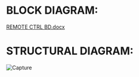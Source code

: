 # BLOCK DIAGRAM:<br>
[REMOTE CTRL BD.docx](https://github.com/Varuns2001/M2-EMBSys/files/8146018/REMOTE.CTRL.BD.docx)<br>


# STRUCTURAL DIAGRAM:<br>
![Capture](https://user-images.githubusercontent.com/99092710/157259429-c1bc4b25-0c17-4364-ad23-f9086238d554.PNG)
